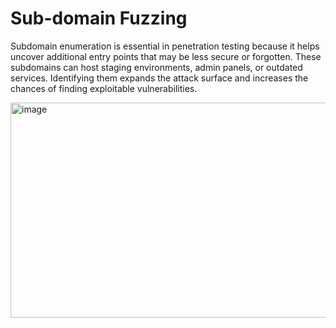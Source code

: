 # Sub-domain Fuzzing

Subdomain enumeration is essential in penetration testing because it helps uncover additional entry points that may be less secure or forgotten. These subdomains can host staging environments, admin panels, or outdated services. Identifying them expands the attack surface and increases the chances of finding exploitable vulnerabilities.

<img width="1007" height="344" alt="image" src="https://github.com/user-attachments/assets/f000bdb1-e694-4fb2-9ae7-86491184538a" />
